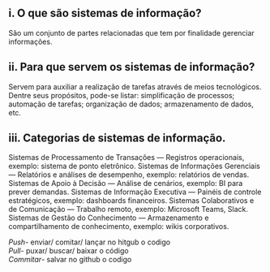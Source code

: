 ## i. O que são sistemas de informação?  
São um conjunto de partes relacionadas que tem por finalidade gerenciar informações.  

## ii. Para que servem os sistemas de informação?  
Servem para auxiliar a realização de tarefas através de meios tecnológicos. Dentre seus propósitos, pode-se listar: simplificação de processos;  
automação de tarefas; organização de dados; armazenamento de dados, etc.  

## iii. Categorias de sistemas de informação.  
Sistemas de Processamento de Transações — Registros operacionais, exemplo: sistema de ponto eletrônico.
Sistemas de Informações Gerenciais — Relatórios e análises de desempenho, exemplo: relatórios de vendas.
Sistemas de Apoio à Decisão — Análise de cenários, exemplo: BI para prever demandas.
Sistemas de Informação Executiva — Painéis de controle estratégicos, exemplo: dashboards financeiros.
Sistemas Colaborativos e de Comunicação — Trabalho remoto, exemplo: Microsoft Teams, Slack.
Sistemas de Gestão do Conhecimento — Armazenamento e compartilhamento de conhecimento, exemplo: wikis corporativos.

*Push*- enviar/ comitar/ lançar no hitgub o codigo  
*Pull*- puxar/ buscar/ baixar o código  
*Commitar*- salvar no github o codigo  

